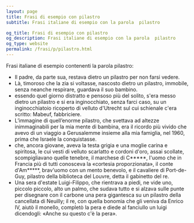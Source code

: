 ```yaml
---
layout: page
title: Frasi di esempio con pilastro 
subtitle: Frasi italiane di esempio con la parola  pilastro

og_title: Frasi di esempio con pilastro 
og_description: Frasi italiane di esempio con la parola  pilastro
og_type: website
permalink: /frasi/p/pilastro.html
---
```


Frasi italiane di esempio contenenti la parola pilastro:


- Il padre, da parte sua, restava dietro un pilastro per non farsi vedere.
- Là, timoroso che la zia si voltasse, nascosto dietro un pilastro, immobile, senza neanche respirare, guardava il suo bambino.
- essendo quel giorno distratto e pensoso più del solito, s'era messo dietro un pilastro e si era inginocchiato, senza farci caso, su un inginocchiatoio ricoperto di velluto d'Utrecht sul cui schienale c'era scritto: Mabeuf, fabbriciere.
- L’immagine di quell’enorme pilastro, che svettava ad altezze inimmaginabili per la mia mente di bambina, era il ricordo più vivido che avevo di un viaggio a Gerusalemme insieme alla mia famiglia, nel 1960, prima che Israele la conquistasse.
- che, ancora giovane, aveva la testa grigia e una moglie carina e spiritosa, le cui vesti di velluto scarlatto e cordoni d'oro, assai scollate, scompigliavano quelle tenebre, il marchese di C*****, l'uomo che in Francia più di tutti conosceva la «cortesia proporzionata», il conte d'Am*****, brav'uomo con un mento benevolo, e il cavaliere di Port-de-Guy, pilastro della biblioteca del Louvre, detta il gabinetto del re.
- Una sera d'estate Luigi-Filippo, che rientrava a piedi, ne vide uno, piccolo piccolo, alto un palmo, che sudava tutto e si alzava sulle punte per disegnare con il carbone una pera gigantesca su un pilastro della cancellata di Neuilly; il re, con quella bonomia che gli veniva da Enrico IV, aiutò il monello, completò la pera e diede al fanciullo un luigi dicendogli: «Anche su questo c'è la pera».
